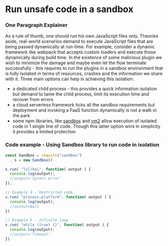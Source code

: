 # Run unsafe code in a sandbox

### One Paragraph Explainer

As a rule of thumb, one should run his own JavaScript files only. Theories aside, real-world scenarios demand to execute JavaScript files that are being passed dynamically at run-time. For example, consider a dynamic framework like webpack that accepts custom loaders and execute those dynamically during build time. In the existence of some malicious plugin we wish to minimize the damage and maybe even let the flow terminate successfully - this requires to run the plugins in a sandbox environment that is fully isolated in terms of resources, crashes and the information we share with it. Three main options can help in achieving this isolation: 

- a dedicated child process - this provides a quick information isolation but demand to tame the child process, limit its execution time and recover from errors
- a cloud serverless framework ticks all the sandbox requirements but deployment and invoking a FaaS function dynamically is not a walk in the park
- some npm libraries, like [sandbox](https://www.npmjs.com/package/sandbox) and [vm2](https://www.npmjs.com/package/vm2) allow execution of isolated code in 1 single line of code. Though this latter option wins in simplicity it provides a limited protection

### Code example - Using Sandbox library to run code in isolation

```javascript
const Sandbox = require("sandbox")
  , s = new Sandbox()

s.run( "lol)hai", function( output ) {
  console.log(output);
  //output='Synatx error'
});

// Example 4 - Restricted code
s.run( "process.platform", function( output ) {
  console.log(output);
  //output=Null
})

// Example 5 - Infinite loop
s.run( "while (true) {}", function( output ) {
  console.log(output);
  //output='Timeout'
})
```
